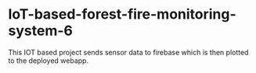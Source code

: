 # IoT-based-forest-fire-monitoring-system-6

This IOT based project sends sensor data to firebase which is then plotted to the deployed webapp.
